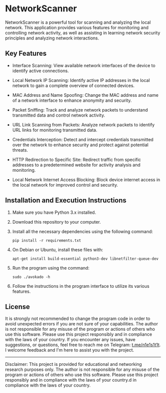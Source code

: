 # NetworkScanner

NetworkScanner is a powerful tool for scanning and analyzing the local network. This application provides various features for monitoring and controlling network activity, as well as assisting in learning network security principles and analyzing network interactions.

## Key Features

- Interface Scanning: View available network interfaces of the device to identify active connections.

- Local Network IP Scanning: Identify active IP addresses in the local network to gain a complete overview of connected devices.

- MAC Address and Name Spoofing: Change the MAC address and name of a network interface to enhance anonymity and security.

- Packet Sniffing: Track and analyze network packets to understand transmitted data and control network activity.

- URL Link Scanning from Packets: Analyze network packets to identify URL links for monitoring transmitted data.

- Credentials Interception: Detect and intercept credentials transmitted over the network to enhance security and protect against potential threats.

- HTTP Redirection to Specific Site: Redirect traffic from specific addresses to a predetermined website for activity analysis and monitoring.

- Local Network Internet Access Blocking: Block device internet access in the local network for improved control and security.

## Installation and Execution Instructions

1. Make sure you have Python 3.x installed.

2. Download this repository to your computer.

3. Install all the necessary dependencies using the following command:
   ```
   pip install -r requirements.txt
   ```
4. On Debian or Ubuntu, install these files with:
   ```
   apt-get install build-essential python3-dev libnetfilter-queue-dev
   ```
6. Run the program using the command:
   ```
   sudo ./avokado -h
   ```
6. Follow the instructions in the program interface to utilize its various features.

## License

It is strongly not recommended to change the program code in order to avoid unexpected errors if you are not sure of your capabilities. The author is not responsible for any misuse of the program or actions of others who use this software. Please use this project responsibly and in compliance with the laws of your country. If you encounter any issues, have suggestions, or questions, feel free to reach me on Telegram: [t.me/n1e1s1t1t](https://t.me/n1e1s1t1t). I welcome feedback and I'm here to assist you with the project.

---

Disclaimer: This project is provided for educational and networking research purposes only. The author is not responsible for any misuse of the program or actions of others who use this software. Please use this project responsibly and in compliance with the laws of your country.d in compliance with the laws of your country.

